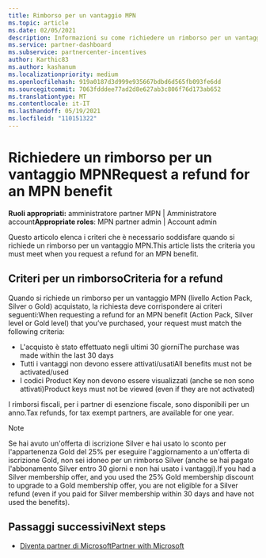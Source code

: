 ```yaml
---
title: Rimborso per un vantaggio MPN
ms.topic: article
ms.date: 02/05/2021
description: Informazioni su come richiedere un rimborso per un vantaggio MPN e sui criteri necessari per essere idonei.
ms.service: partner-dashboard
ms.subservice: partnercenter-incentives
author: Karthic83
ms.author: kashanum
ms.localizationpriority: medium
ms.openlocfilehash: 919a0187d3d999e935667bdbd6d565fb093fe6dd
ms.sourcegitcommit: 7063fdddee77ad2d8e627ab3c806f76d173ab652
ms.translationtype: MT
ms.contentlocale: it-IT
ms.lasthandoff: 05/19/2021
ms.locfileid: "110151322"
---
```

# <a name="request-a-refund-for-an-mpn-benefit"></a><span data-ttu-id="7b0e4-103">Richiedere un rimborso per un vantaggio MPN</span><span class="sxs-lookup"><span data-stu-id="7b0e4-103">Request a refund for an MPN benefit</span></span>

<span data-ttu-id="7b0e4-104">**Ruoli appropriati:** amministratore partner MPN | Amministratore account</span><span class="sxs-lookup"><span data-stu-id="7b0e4-104">**Appropriate roles**: MPN partner admin | Account admin</span></span>

<span data-ttu-id="7b0e4-105">Questo articolo elenca i criteri che è necessario soddisfare quando si richiede un rimborso per un vantaggio MPN.</span><span class="sxs-lookup"><span data-stu-id="7b0e4-105">This article lists the criteria you must meet when you request a refund for an MPN benefit.</span></span>

## <a name="criteria-for-a-refund"></a><span data-ttu-id="7b0e4-106">Criteri per un rimborso</span><span class="sxs-lookup"><span data-stu-id="7b0e4-106">Criteria for a refund</span></span>
<span data-ttu-id="7b0e4-107">Quando si richiede un rimborso per un vantaggio MPN (livello Action Pack, Silver o Gold) acquistato, la richiesta deve corrispondere ai criteri seguenti:</span><span class="sxs-lookup"><span data-stu-id="7b0e4-107">When requesting a refund for an MPN benefit (Action Pack, Silver level or Gold level) that you’ve purchased, your request must match the following criteria:</span></span>

- <span data-ttu-id="7b0e4-108">L'acquisto è stato effettuato negli ultimi 30 giorni</span><span class="sxs-lookup"><span data-stu-id="7b0e4-108">The purchase was made within the last 30 days</span></span>
- <span data-ttu-id="7b0e4-109">Tutti i vantaggi non devono essere attivati/usati</span><span class="sxs-lookup"><span data-stu-id="7b0e4-109">All benefits must not be activated/used</span></span>
- <span data-ttu-id="7b0e4-110">I codici Product Key non devono essere visualizzati (anche se non sono attivati)</span><span class="sxs-lookup"><span data-stu-id="7b0e4-110">Product keys must not be viewed (even if they are not activated)</span></span>

<span data-ttu-id="7b0e4-111">I rimborsi fiscali, per i partner di esenzione fiscale, sono disponibili per un anno.</span><span class="sxs-lookup"><span data-stu-id="7b0e4-111">Tax refunds, for tax exempt partners, are available for one year.</span></span>

>[!NOTE]
><span data-ttu-id="7b0e4-112">Se hai avuto un'offerta di iscrizione Silver e hai usato lo sconto per l'appartenenza Gold del 25% per eseguire l'aggiornamento a un'offerta di iscrizione Gold, non sei idoneo per un rimborso Silver (anche se hai pagato l'abbonamento Silver entro 30 giorni e non hai usato i vantaggi).</span><span class="sxs-lookup"><span data-stu-id="7b0e4-112">If you had a Silver membership offer, and you used the 25% Gold membership discount to upgrade to a Gold membership offer, you are not eligible for a Silver refund (even if you paid for Silver membership within 30 days and have not used the benefits).</span></span>

## <a name="next-steps"></a><span data-ttu-id="7b0e4-113">Passaggi successivi</span><span class="sxs-lookup"><span data-stu-id="7b0e4-113">Next steps</span></span>

- [<span data-ttu-id="7b0e4-114">Diventa partner di Microsoft</span><span class="sxs-lookup"><span data-stu-id="7b0e4-114">Partner with Microsoft</span></span>](mpn-overview.md)
